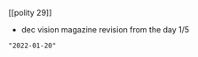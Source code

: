 [[polity 29]]
- dec vision magazine revision from the day 1/5

```query 2021-10-12 18:02
"2022-01-20"
```
